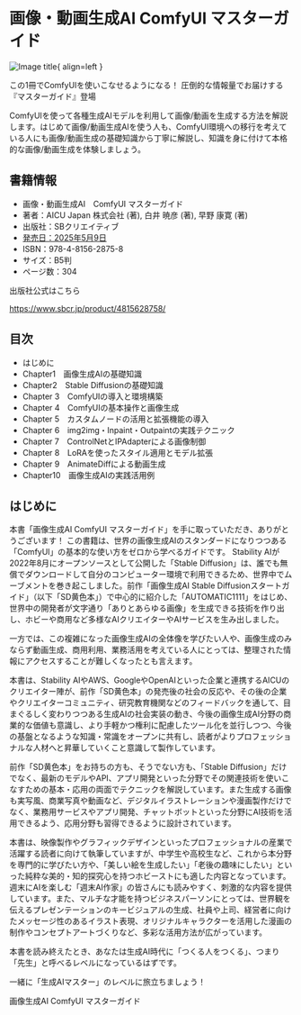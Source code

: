 # 画像・動画生成AI ComfyUI マスターガイド


![Image title](https://m.media-amazon.com/images/I/61LX0KGtkCL._SY425_.jpg){ align=left }


この1冊でComfyUIを使いこなせるようになる！
圧倒的な情報量でお届けする『マスターガイド』登場

ComfyUIを使って各種生成AIモデルを利用して画像/動画を生成する方法を解説します。はじめて画像/動画生成AIを使う人も、ComfyUI環境への移行を考えている人にも画像/動画生成の基礎知識から丁寧に解説し、知識を身に付けて本格的な画像/動画生成を体験しましょう。

## 書籍情報

- 画像・動画生成AI　ComfyUI マスターガイド
- 著者：AICU Japan 株式会社 (著), 白井 暁彦 (著), 早野 康寛 (著)
- 出版社：SBクリエイティブ
- [発売日：2025年5月9日](https://j.aicu.ai/comfysb)
- ISBN：978-4-8156-2875-8
- サイズ：B5判
- ページ数：304

出版社公式はこちら

<https://www.sbcr.jp/product/4815628758/>


## 目次

- はじめに
- Chapter1　画像生成AIの基礎知識
- Chapter2　Stable Diffusionの基礎知識
- Chapter 3　ComfyUIの導入と環境構築
- Chapter 4　ComfyUIの基本操作と画像生成
- Chapter 5　カスタムノードの活用と拡張機能の導入
- Chapter 6　img2img・Inpaint・Outpaintの実践テクニック
- Chapter 7　ControlNetとIPAdapterによる画像制御
- Chapter 8　LoRAを使ったスタイル適用とモデル拡張
- Chapter 9　AnimateDiffによる動画生成
- Chapter10　画像生成AIの実践活用例

## はじめに

本書「画像生成AI ComfyUI マスターガイド」を手に取っていただき、ありがとうございます！
この書籍は、世界の画像生成AIのスタンダードになりつつある「ComfyUI」の基本的な使い方をゼロから学べるガイドです。
Stability AIが2022年8月にオープンソースとして公開した「Stable Diffusion」は、誰でも無償でダウンロードして自分のコンピューター環境で利用できるため、世界中でムーブメントを巻き起こしました。前作「画像生成AI Stable Diffusionスタートガイド」（以下「SD黄色本」）で中心的に紹介した「AUTOMATIC1111」をはじめ、世界中の開発者が文字通り「ありとあらゆる画像」を生成できる技術を作り出し、ホビーや商用など多様なAIクリエイターやAIサービスを生み出しました。

一方では、この複雑になった画像生成AIの全体像を学びたい人や、画像生成のみならず動画生成、商用利用、業務活用を考えている人にとっては、整理された情報にアクセスすることが難しくなったとも言えます。

本書は、Stability AIやAWS、GoogleやOpenAIといった企業と連携するAICUのクリエイター陣が、前作「SD黄色本」の発売後の社会の反応や、その後の企業やクリエイターコミュニティ、研究教育機関などのフィードバックを通して、目まぐるしく変わりつつある生成AIの社会実装の動き、今後の画像生成AI分野の商業的な価値も意識し、より手軽かつ権利に配慮したツール化を並行しつつ、今後の基盤となるような知識・常識をオープンに共有し、読者がよりプロフェッショナルな人材へと昇華していくこと意識して製作しています。

前作「SD黄色本」をお持ちの方も、そうでない方も、「Stable Diffusion」だけでなく、最新のモデルやAPI、アプリ開発といった分野でその関連技術を使いこなすための基本・応用の両面でテクニックを解説しています。また生成する画像も実写風、商業写真や動画など、デジタルイラストレーションや漫画製作だけでなく、業務用サービスやアプリ開発、チャットボットといった分野にAI技術を活用できるよう、応用分野も習得できるように設計されています。

本書は、映像製作やグラフィックデザインといったプロフェッショナルの産業で活躍する読者に向けて執筆していますが、中学生や高校生など、これから本分野を専門的に学びたい方や、「美しい絵を生成したい」「老後の趣味にしたい」といった純粋な美的・知的探究心を持つホビーストにも適した内容となっています。週末にAIを楽しむ「週末AI作家」の皆さんにも読みやすく、刺激的な内容を提供しています。また、マルチな才能を持つビジネスパーソンにとっては、世界観を伝えるプレゼンテーションのキービジュアルの生成、社員や上司、経営者に向けたメッセージ性のあるイラスト表現、オリジナルキャラクターを活用した漫画の制作やコンセプトアートづくりなど、多彩な活用方法が広がっています。

本書を読み終えたとき、あなたは生成AI時代に「つくる人をつくる」、つまり「先生」と呼べるレベルになっているはずです。

一緒に「生成AIマスター」のレベルに旅立ちましょう！

画像生成AI ComfyUI マスターガイド



